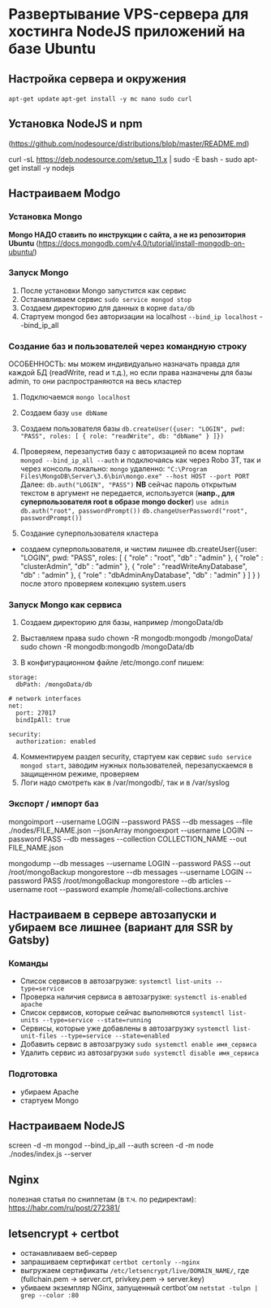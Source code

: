 # Развертывание VPS-сервера для хостинга NodeJS приложений на базе Ubuntu

## Настройка сервера и окружения
`apt-get update`
`apt-get install -y mc nano sudo curl`

## Установка NodeJS и npm
(https://github.com/nodesource/distributions/blob/master/README.md)

curl -sL https://deb.nodesource.com/setup_11.x | sudo -E bash -
sudo apt-get install -y nodejs


## Настраиваем Modgo

### Установка Mongo
**Mongo НАДО ставить по инструкции с сайта, а не из репозитория Ubuntu**
(https://docs.mongodb.com/v4.0/tutorial/install-mongodb-on-ubuntu/)

### Запуск Mongo

1. После установки Mongo запустится как сервис
2. Останавливаем сервис `sudo service mongod stop`
3. Создаем директорию для данных в корне `data/db`
4. Стартуем mongod без авторизации на localhost `--bind_ip localhost`
--bind_ip_all

### Создание баз и пользователей через командную строку
ОСОБЕННОСТЬ: мы можем индивидуально назначать правда для каждой БД (readWrite, read и т.д.), но если права назначены для базы admin, то они распространяются на весь кластер

1. Подключаемся `mongo localhost`
2. Создаем базу `use dbName`
3. Создаем пользователя базы
`db.createUser({user: "LOGIN", pwd: "PASS", roles: [ { role: "readWrite", db: "dbName" } ]})`
4. Проверяем, перезапустив базу с авторизацией по всем портам
`mongod --bind_ip_all --auth`
и подключаясь как через Robo 3T, так и через консоль
локально: `mongo`
удаленно: `"C:\Program Files\MongoDB\Server\3.6\bin\mongo.exe" --host HOST --port PORT`
Далее: `db.auth("LOGIN", "PASS")`
**NB** сейчас пароль открытым текстом в аргумент не передается, используется (**напр., для суперпользователя root в образе mongo docker**)
`use admin`
`db.auth("root", passwordPrompt())`
`db.changeUserPassword("root", passwordPrompt())`

5. Создание суперпользователя кластера
- создаем суперпользователя,  и чистим лишнее
db.createUser({user: "LOGIN", pwd: "PASS", roles: [
        {
            "role" : "root",
            "db" : "admin"
        },
        {
            "role" : "clusterAdmin",
            "db" : "admin"
        },
        {
            "role" : "readWriteAnyDatabase",
            "db" : "admin"
        },
        {
            "role" : "dbAdminAnyDatabase",
            "db" : "admin"
        }
		]
	}
)
после этого проверяем колекцию system.users

### Запуск Mongo как сервиса
1. Создаем директорию для базы, например
/mongoData/db

2. Выставляем права
sudo chown -R mongodb:mongodb /mongoData/
sudo chown -R mongodb:mongodb /mongoData/db

3. В конфигурационном файле /etc/mongo.conf пишем:
```
storage:
  dbPath: /mongoData/db

# network interfaces
net:
  port: 27017
  bindIpAll: true

security:
  authorization: enabled
```

4. Комментируем раздел security, стартуем как сервис `sudo service mongod start`, заводим нужных пользователей, перезапускаемся в защищенном режиме, проверяем
5. Логи надо смотреть как в /var/mongodb/, так и в /var/syslog

### Экспорт / импорт баз
mongoimport --username LOGIN --password PASS --db messages --file ./nodes/FILE_NAME.json  --jsonArray
mongoexport --username LOGIN --password PASS --db messages --collection COLLECTION_NAME  --out FILE_NAME.json

mongodump --db messages --username LOGIN --password PASS --out /root/mongoBackup
mongorestore --db messages --username LOGIN --password PASS /root/mongoBackup
mongorestore --db articles --username root --password example /home/all-collections.archive


## Настраиваем в сервере автозапуски и убираем все лишнее (вариант для SSR by Gatsby)

### Команды
- Список сервисов в автозагрузке: `systemctl list-units --type=service`
- Проверка наличия сервиса в автозагрузке: `systemctl is-enabled apache`
- Список сервисов, которые сейчас выполняются `systemctl list-units --type=service --state=running`
- Сервисы, которые уже добавлены в автозагрузку `systemctl list-unit-files --type=service --state=enabled`
- Добавить сервис в автозагрузку `sudo systemctl enable имя_сервиса`
- Удалить сервис из автозагрузки `sudo systemctl disable имя_сервиса`

### Подготовка
- убираем Apache
- стартуем Mongo

## Настраиваем NodeJS
screen -d -m mongod --bind_ip_all --auth
screen -d -m node ./nodes/index.js --server

## Nginx
полезная статья по сниппетам (в т.ч. по редиректам): https://habr.com/ru/post/272381/

## letsencrypt + certbot
 - останавливаем веб-сервер
 - запрашиваем сертификат `certbot certonly --nginx`
 - выгружаем сертификаты `/etc/letsencrypt/live/DOMAIN_NAME/`, где (fullchain.pem -> server.crt, privkey.pem -> server.key)
 - убиваем экземпляр NGinx, запущенный certbot'ом `netstat -tulpn | grep --color :80`
